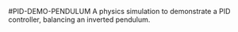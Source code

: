 #PID-DEMO-PENDULUM
A physics simulation to demonstrate a PID controller, balancing an inverted pendulum.